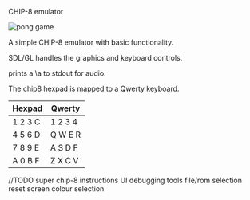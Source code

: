 CHIP-8 emulator

![pong game](http://i.imgur.com/qZHG5eu.png)

A simple CHIP-8 emulator with basic functionality.

SDL/GL handles the graphics and keyboard controls.

prints a \a to stdout for audio.

The chip8 hexpad is mapped to a Qwerty keyboard.

| Hexpad  | Qwerty  |
|---------|---------|
| 1 2 3 C | 1 2 3 4 |
| 4 5 6 D | Q W E R |
| 7 8 9 E | A S D F |
| A 0 B F | Z X C V |

//TODO
super chip-8 instructions
UI 
debugging tools
file/rom selection
reset
screen colour selection 
